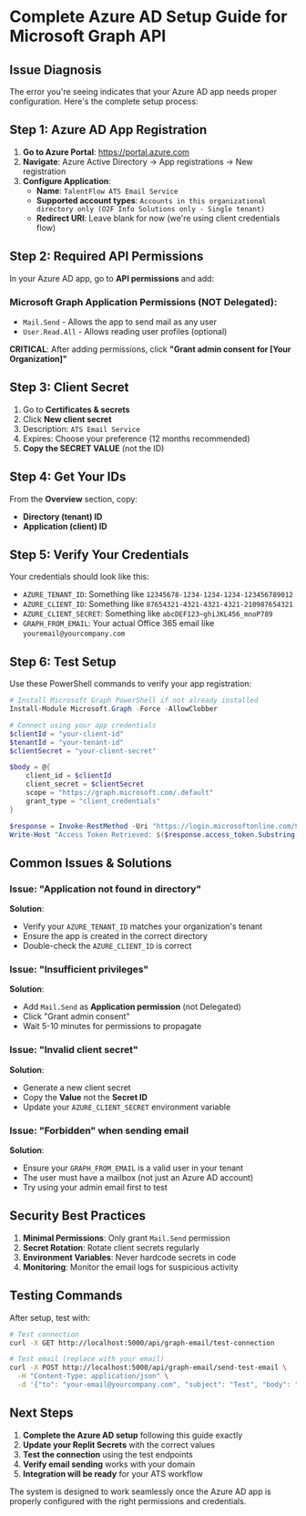 # Complete Azure AD Setup Guide for Microsoft Graph API

## Issue Diagnosis

The error you're seeing indicates that your Azure AD app needs proper configuration. Here's the complete setup process:

## Step 1: Azure AD App Registration

1. **Go to Azure Portal**: https://portal.azure.com
2. **Navigate**: Azure Active Directory → App registrations → New registration
3. **Configure Application**:
   - **Name**: `TalentFlow ATS Email Service`
   - **Supported account types**: `Accounts in this organizational directory only (O2F Info Solutions only - Single tenant)`
   - **Redirect URI**: Leave blank for now (we're using client credentials flow)

## Step 2: Required API Permissions

In your Azure AD app, go to **API permissions** and add:

### Microsoft Graph Application Permissions (NOT Delegated):
- `Mail.Send` - Allows the app to send mail as any user
- `User.Read.All` - Allows reading user profiles (optional)

**CRITICAL**: After adding permissions, click **"Grant admin consent for [Your Organization]"**

## Step 3: Client Secret

1. Go to **Certificates & secrets**
2. Click **New client secret**
3. Description: `ATS Email Service`
4. Expires: Choose your preference (12 months recommended)
5. **Copy the SECRET VALUE** (not the ID)

## Step 4: Get Your IDs

From the **Overview** section, copy:
- **Directory (tenant) ID**
- **Application (client) ID**

## Step 5: Verify Your Credentials

Your credentials should look like this:
- `AZURE_TENANT_ID`: Something like `12345678-1234-1234-1234-123456789012`
- `AZURE_CLIENT_ID`: Something like `87654321-4321-4321-4321-210987654321`
- `AZURE_CLIENT_SECRET`: Something like `abcDEF123~ghiJKL456_mnoP789`
- `GRAPH_FROM_EMAIL`: Your actual Office 365 email like `youremail@yourcompany.com`

## Step 6: Test Setup

Use these PowerShell commands to verify your app registration:

```powershell
# Install Microsoft Graph PowerShell if not already installed
Install-Module Microsoft.Graph -Force -AllowClobber

# Connect using your app credentials
$clientId = "your-client-id"
$tenantId = "your-tenant-id" 
$clientSecret = "your-client-secret"

$body = @{
    client_id = $clientId
    client_secret = $clientSecret
    scope = "https://graph.microsoft.com/.default"
    grant_type = "client_credentials"
}

$response = Invoke-RestMethod -Uri "https://login.microsoftonline.com/$tenantId/oauth2/v2.0/token" -Method Post -Body $body
Write-Host "Access Token Retrieved: $($response.access_token.Substring(0,50))..."
```

## Common Issues & Solutions

### Issue: "Application not found in directory"
**Solution**: 
- Verify your `AZURE_TENANT_ID` matches your organization's tenant
- Ensure the app is created in the correct directory
- Double-check the `AZURE_CLIENT_ID` is correct

### Issue: "Insufficient privileges"
**Solution**:
- Add `Mail.Send` as **Application permission** (not Delegated)
- Click "Grant admin consent"
- Wait 5-10 minutes for permissions to propagate

### Issue: "Invalid client secret"
**Solution**:
- Generate a new client secret
- Copy the **Value** not the **Secret ID**
- Update your `AZURE_CLIENT_SECRET` environment variable

### Issue: "Forbidden" when sending email
**Solution**:
- Ensure your `GRAPH_FROM_EMAIL` is a valid user in your tenant
- The user must have a mailbox (not just an Azure AD account)
- Try using your admin email first to test

## Security Best Practices

1. **Minimal Permissions**: Only grant `Mail.Send` permission
2. **Secret Rotation**: Rotate client secrets regularly
3. **Environment Variables**: Never hardcode secrets in code
4. **Monitoring**: Monitor the email logs for suspicious activity

## Testing Commands

After setup, test with:

```bash
# Test connection
curl -X GET http://localhost:5000/api/graph-email/test-connection

# Test email (replace with your email)
curl -X POST http://localhost:5000/api/graph-email/send-test-email \
  -H "Content-Type: application/json" \
  -d '{"to": "your-email@yourcompany.com", "subject": "Test", "body": "Hello World!"}'
```

## Next Steps

1. **Complete the Azure AD setup** following this guide exactly
2. **Update your Replit Secrets** with the correct values
3. **Test the connection** using the test endpoints
4. **Verify email sending** works with your domain
5. **Integration will be ready** for your ATS workflow

The system is designed to work seamlessly once the Azure AD app is properly configured with the right permissions and credentials.